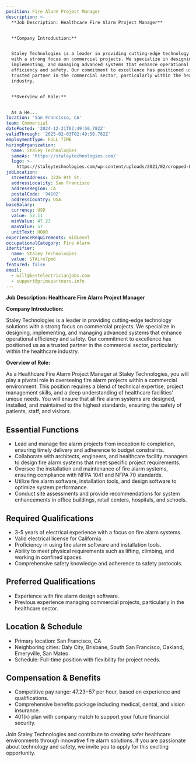 ```yaml
---
position: Fire Alarm Project Manager
description: >-
  **Job Description: Healthcare Fire Alarm Project Manager**


  **Company Introduction:**


  Staley Technologies is a leader in providing cutting-edge technology solutions
  with a strong focus on commercial projects. We specialize in designing,
  implementing, and managing advanced systems that enhance operational
  efficiency and safety. Our commitment to excellence has positioned us as a
  trusted partner in the commercial sector, particularly within the healthcare
  industry.


  **Overview of Role:**


  As a He...
location: 'San Francisco, CA'
team: Commercial
datePosted: '2024-12-21T02:49:50.782Z'
validThrough: '2025-02-03T02:49:50.782Z'
employmentType: FULL_TIME
hiringOrganization:
  name: Staley Technologies
  sameAs: 'https://staleytechnologies.com/'
  logo: >-
    https://staleytechnologies.com/wp-content/uploads/2021/02/cropped-Logo_StaleyTechnologies.png
jobLocation:
  streetAddress: 3226 9th St.
  addressLocality: San Francisco
  addressRegion: CA
  postalCode: '94102'
  addressCountry: USA
baseSalary:
  currency: USD
  value: 52.11
  minValue: 47.23
  maxValue: 57
  unitText: HOUR
experienceRequirements: midLevel
occupationalCategory: Fire Alarm
identifier:
  name: Staley Technologies
  value: STALro7pm6
featured: false
email:
  - will@bestelectricianjobs.com
  - support@primepartners.info
---
```




**Job Description: Healthcare Fire Alarm Project Manager**

**Company Introduction:**

Staley Technologies is a leader in providing cutting-edge technology solutions with a strong focus on commercial projects. We specialize in designing, implementing, and managing advanced systems that enhance operational efficiency and safety. Our commitment to excellence has positioned us as a trusted partner in the commercial sector, particularly within the healthcare industry.

**Overview of Role:**

As a Healthcare Fire Alarm Project Manager at Staley Technologies, you will play a pivotal role in overseeing fire alarm projects within a commercial environment. This position requires a blend of technical expertise, project management skills, and a deep understanding of healthcare facilities' unique needs. You will ensure that all fire alarm systems are designed, installed, and maintained to the highest standards, ensuring the safety of patients, staff, and visitors.

## Essential Functions

- Lead and manage fire alarm projects from inception to completion, ensuring timely delivery and adherence to budget constraints.
- Collaborate with architects, engineers, and healthcare facility managers to design fire alarm systems that meet specific project requirements.
- Oversee the installation and maintenance of fire alarm systems, ensuring compliance with NFPA 1041 and NFPA 70 standards.
- Utilize fire alarm software, installation tools, and design software to optimize system performance.
- Conduct site assessments and provide recommendations for system enhancements in office buildings, retail centers, hospitals, and schools.

## Required Qualifications

- 3-5 years of electrical experience with a focus on fire alarm systems.
- Valid electrical license for California.
- Proficiency in using fire alarm software and installation tools.
- Ability to meet physical requirements such as lifting, climbing, and working in confined spaces.
- Comprehensive safety knowledge and adherence to safety protocols.

## Preferred Qualifications

- Experience with fire alarm design software.
- Previous experience managing commercial projects, particularly in the healthcare sector.

## Location & Schedule

- Primary location: San Francisco, CA
- Neighboring cities: Daly City, Brisbane, South San Francisco, Oakland, Emeryville, San Mateo.
- Schedule: Full-time position with flexibility for project needs.

## Compensation & Benefits

- Competitive pay range: $47.23-$57 per hour, based on experience and qualifications.
- Comprehensive benefits package including medical, dental, and vision insurance.
- 401(k) plan with company match to support your future financial security.

Join Staley Technologies and contribute to creating safer healthcare environments through innovative fire alarm solutions. If you are passionate about technology and safety, we invite you to apply for this exciting opportunity.
